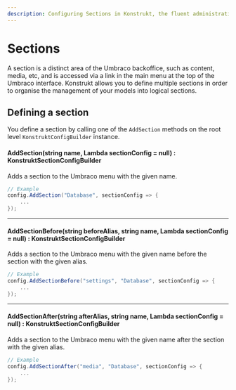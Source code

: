 ```yaml
---
description: Configuring Sections in Konstrukt, the fluent administration panel builder for Umbraco.
---
```


# Sections

A section is a distinct area of the Umbraco backoffice, such as content, media, etc, and is accessed via a link in the main menu at the top of the Umbraco interface. Konstrukt allows you to define multiple sections in order to organise the management of your models into logical sections.

## Defining a section

You define a section by calling one of the `AddSection` methods on the root level `KonstruktConfigBuilder` instance.

#### AddSection(string name, Lambda sectionConfig = null) : KonstruktSectionConfigBuilder

Adds a section to the Umbraco menu with the given name.

```csharp
// Example
config.AddSection("Database", sectionConfig => {
    ...
});
```

<hr />

#### AddSectionBefore(string beforeAlias, string name, Lambda sectionConfig = null) : KonstruktSectionConfigBuilder

Adds a section to the Umbraco menu with the given name before the section with the given alias.

```csharp
// Example
config.AddSectionBefore("settings", "Database", sectionConfig => {
    ...
});
```

------

#### AddSectionAfter(string afterAlias, string name, Lambda sectionConfig = null) : KonstruktSectionConfigBuilder

Adds a section to the Umbraco menu with the given name after the section with the given alias.

```csharp
// Example
config.AddSectionAfter("media", "Database", sectionConfig => {
    ...
});
```